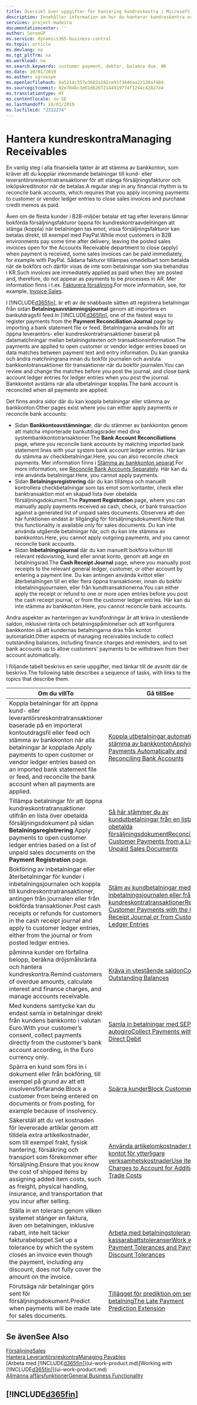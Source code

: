 ```yaml
---
title: Översikt över uppgifter för hantering kundreskontra | Microsoft Docs
description: Innehåller information om hur du hanterar kundreskontra och kopplar betalningar till kund- eller leverantörstransaktioner.
services: project-madeira
documentationcenter: ''
author: SorenGP
ms.service: dynamics365-business-central
ms.topic: article
ms.devlang: na
ms.tgt_pltfrm: na
ms.workload: na
ms.search.keywords: customer payment, debtor, balance due, AR
ms.date: 10/01/2019
ms.author: sgroespe
ms.openlocfilehash: ba5214c357e3682a182ce91f3846aa22120af484
ms.sourcegitcommit: 02e704bc3e01d62072144919774f1244c42827e4
ms.translationtype: HT
ms.contentlocale: sv-SE
ms.lasthandoff: 10/01/2019
ms.locfileid: "2312274"
---
```

# <a name="managing-receivables"></a><span data-ttu-id="f70d5-103">Hantera kundreskontra</span><span class="sxs-lookup"><span data-stu-id="f70d5-103">Managing Receivables</span></span>
<span data-ttu-id="f70d5-104">En vanlig steg i alla finansiella takter är att stämma av bankkonton, som kräver att du kopplar inkommande betalningar till kund- eller leverantörsreskontratransaktioner för att stänga försäljningsfakturor och inköpskreditnotor när de betalas.</span><span class="sxs-lookup"><span data-stu-id="f70d5-104">A regular step in any financial rhythm is to reconcile bank accounts, which requires that you apply incoming payments to customer or vendor ledger entries to close sales invoices and purchase credit memos as paid.</span></span>

<span data-ttu-id="f70d5-105">Även om de flesta kunder i B2B-miljöer betalar ett tag efter leverans lämnar bokförda försäljningsfakturor öppna för kundreskontraavdelningen att stänga (koppla) när betalningen tas emot, vissa försäljningsfakturor kan betalas direkt, till exempel med PayPal.</span><span class="sxs-lookup"><span data-stu-id="f70d5-105">While most customers in B2B environments pay some time after delivery, leaving the posted sales invoices open for the Accounts Receivable department to close (apply) when payment is received, some sales invoices can be paid immediately, for example with PayPal.</span></span> <span data-ttu-id="f70d5-106">Sådana fakturor tillämpas omedelbart som betalda när de bokförs och därför visas de inte som betalningar som ska behandlas i KR.</span><span class="sxs-lookup"><span data-stu-id="f70d5-106">Such invoices are immediately applied as paid when they are posted and, therefore, do not appear as payments to be processes in AR.</span></span> <span data-ttu-id="f70d5-107">Mer information finns i t.ex. [Fakturera försäljning](sales-how-invoice-sales.md).</span><span class="sxs-lookup"><span data-stu-id="f70d5-107">For more information, see, for example, [Invoice Sales](sales-how-invoice-sales.md).</span></span>  

<span data-ttu-id="f70d5-108">I [!INCLUDE[d365fin](includes/d365fin_md.md)], är ett av de snabbaste sätten att registrera betalningar från sidan **Betalningsavstämningsjournal** genom att importera en bankutdragsfil feed.</span><span class="sxs-lookup"><span data-stu-id="f70d5-108">In [!INCLUDE[d365fin](includes/d365fin_md.md)], one of the fastest ways to register payments from the **Payment Reconciliation Journal** page by importing a bank statement file or feed.</span></span> <span data-ttu-id="f70d5-109">Betalningarna används för att öppna leverantörs- eller kundreskontratransaktioner baserat på datamatchningar mellan betalningstexten och transaktionsinformation.</span><span class="sxs-lookup"><span data-stu-id="f70d5-109">The payments are applied to open customer or vendor ledger entries based on data matches between payment text and entry information.</span></span> <span data-ttu-id="f70d5-110">Du kan granska och ändra matchningrana innan du bokför journalen och avsluta bankkontotransaktioner för transaktioner när du bokför journalen.</span><span class="sxs-lookup"><span data-stu-id="f70d5-110">You can review and change the matches before you post the journal, and close bank account ledger entries for ledger entries when you post the journal.</span></span> <span data-ttu-id="f70d5-111">Bankkontot avstäms när alla utbetalningar kopplas.</span><span class="sxs-lookup"><span data-stu-id="f70d5-111">The bank account is reconciled when all payments are applied.</span></span>

<span data-ttu-id="f70d5-112">Det finns andra sidor där du kan koppla betalningar eller stämma av bankkonton:</span><span class="sxs-lookup"><span data-stu-id="f70d5-112">Other pages exist where you can either apply payments or reconcile bank accounts:</span></span>

* <span data-ttu-id="f70d5-113">Sidan **Bankkontoavstämningar**, där du stämmer av bankkonton genom att matcha importerade bankutdragsrader med dina systembankkontotransaktioner.</span><span class="sxs-lookup"><span data-stu-id="f70d5-113">The **Bank Account Reconciliations** page, where you reconcile bank accounts by matching imported bank statement lines with your system bank account ledger entries.</span></span> <span data-ttu-id="f70d5-114">Här kan du stämma av checkbetalningar.</span><span class="sxs-lookup"><span data-stu-id="f70d5-114">Here, you can also reconcile check payments.</span></span> <span data-ttu-id="f70d5-115">Mer information finns i [Stämma av bankkonton separat](bank-how-reconcile-bank-accounts-separately.md).</span><span class="sxs-lookup"><span data-stu-id="f70d5-115">For more information, see [Reconcile Bank Accounts Separately](bank-how-reconcile-bank-accounts-separately.md).</span></span> <span data-ttu-id="f70d5-116">Här kan du inte använda betalningar.</span><span class="sxs-lookup"><span data-stu-id="f70d5-116">Here, you cannot apply payments.</span></span>
* <span data-ttu-id="f70d5-117">Sidan **Betalningsregistrering** där du kan tillämpa och manuellt kontrollera checkbetalningar som tas emot som kontanter, check eller banktransaktion mot en skapad lista över obetalda försäljningsdokument.</span><span class="sxs-lookup"><span data-stu-id="f70d5-117">The **Payment Registration** page, where you can manually apply payments received as cash, check, or bank transaction against a generated list of unpaid sales documents.</span></span> <span data-ttu-id="f70d5-118">Observera att den här funktionen endast är tillgänglig för försäljningsdokument.</span><span class="sxs-lookup"><span data-stu-id="f70d5-118">Note that this functionality is available only for sales documents.</span></span> <span data-ttu-id="f70d5-119">Du kan inte använda utgående betalningar här, och du kan inte stämma av bankkonton.</span><span class="sxs-lookup"><span data-stu-id="f70d5-119">Here, you cannot apply outgoing payments, and you cannot reconcile bank accounts.</span></span>
* <span data-ttu-id="f70d5-120">Sidan **Inbetalningsjournal** där du kan manuellt bokföra kvitton till relevant redovisning, kund eller annat konto, genom att ange en betalningsrad.</span><span class="sxs-lookup"><span data-stu-id="f70d5-120">The **Cash Receipt Journal** page, where you manually post receipts to the relevant general ledger, customer, or other account by entering a payment line.</span></span> <span data-ttu-id="f70d5-121">Du kan antingen använda kvittot eller återbetalningen till en eller flera öppna transaktioner, innan du bokför inbetalningsjournalen, eller från kundtransaktionerna.</span><span class="sxs-lookup"><span data-stu-id="f70d5-121">You can either apply the receipt or refund to one or more open entries before you post the cash receipt journal, or from the customer ledger entries.</span></span> <span data-ttu-id="f70d5-122">Här kan du inte stämma av bankkonton.</span><span class="sxs-lookup"><span data-stu-id="f70d5-122">Here, you cannot reconcile bank accounts.</span></span>  

<span data-ttu-id="f70d5-123">Andra aspekter av hanteringen av kundfordringar är att kräva in utestående saldon, inklusive ränta och betalningspåminnelser och att konfigurera bankkonton så att kundernas betalningarna dras från kontot automatiskt.</span><span class="sxs-lookup"><span data-stu-id="f70d5-123">Other aspects of managing receivables include to collect outstanding balances, including finance charges and reminders, and to set bank accounts up to allow customers' payments to be withdrawn from their account automatically.</span></span>

<span data-ttu-id="f70d5-124">I följande tabell beskrivs en serie uppgifter, med länkar till de avsnitt där de beskrivs.</span><span class="sxs-lookup"><span data-stu-id="f70d5-124">The following table describes a sequence of tasks, with links to the topics that describe them.</span></span>  

| <span data-ttu-id="f70d5-125">Om du vill</span><span class="sxs-lookup"><span data-stu-id="f70d5-125">To</span></span> | <span data-ttu-id="f70d5-126">Gå till</span><span class="sxs-lookup"><span data-stu-id="f70d5-126">See</span></span> |
| --- | --- |
| <span data-ttu-id="f70d5-127">Koppla betalningar för att öppna kund- eller leverantörsreskontratransaktioner baserade på en importerat kontoutdragsfil eller feed och stämma av bankkonton när alla betalningar är kopplade.</span><span class="sxs-lookup"><span data-stu-id="f70d5-127">Apply payments to open customer or vendor ledger entries based on an imported bank statement file or feed, and reconcile the bank account when all payments are applied.</span></span> |[<span data-ttu-id="f70d5-128">Koppla utbetalningar automatiskt och stämma av bankkonton</span><span class="sxs-lookup"><span data-stu-id="f70d5-128">Applying Payments Automatically and Reconciling Bank Accounts</span></span>](receivables-apply-payments-auto-reconcile-bank-accounts.md) |
| <span data-ttu-id="f70d5-129">Tillämpa betalningar för att öppna kundreskontratransaktioner utifrån en lista över obetalda försäljningsdokument på sidan **Betalningsregistrering**.</span><span class="sxs-lookup"><span data-stu-id="f70d5-129">Apply payments to open customer ledger entries based on a list of unpaid sales documents on the **Payment Registration** page.</span></span> |[<span data-ttu-id="f70d5-130">Så här stämmer du av kundutbetalningar från en lista med obetalda försäljningsdokument</span><span class="sxs-lookup"><span data-stu-id="f70d5-130">Reconcile Customer Payments from a List of Unpaid Sales Documents</span></span>](receivables-how-reconcile-customer-payments-list-unpaid-sales-documents.md) |
| <span data-ttu-id="f70d5-131">Bokföring av inbetalningar eller återbetalningar för kunder i inbetalningsjournalen och koppla till kundreskontratransaktioner, antingen från journalen eller från bokförda transaktioner.</span><span class="sxs-lookup"><span data-stu-id="f70d5-131">Post cash receipts or refunds for customers in the cash receipt journal and apply to customer ledger entries, either from the journal or from posted ledger entries.</span></span> |[<span data-ttu-id="f70d5-132">Stäm av kundbetalningar med inbetalningsjournalen eller från kundreskontratransaktioner</span><span class="sxs-lookup"><span data-stu-id="f70d5-132">Reconcile Customer Payments with the Cash Receipt Journal or from Customer Ledger Entries</span></span>](receivables-how-apply-sales-transactions-manually.md) |
| <span data-ttu-id="f70d5-133">påminna kunder om förfallna belopp, beräkna dröjsmålsränta och hantera kundreskontra.</span><span class="sxs-lookup"><span data-stu-id="f70d5-133">Remind customers of overdue amounts, calculate interest and finance charges, and manage accounts receivable.</span></span> |[<span data-ttu-id="f70d5-134">Kräva in utestående saldon</span><span class="sxs-lookup"><span data-stu-id="f70d5-134">Collect Outstanding Balances</span></span>](receivables-collect-outstanding-balances.md) |
|<span data-ttu-id="f70d5-135">Med kundens samtycke kan du endast samla in betalningar direkt från kundens bankkonto i valutan Euro.</span><span class="sxs-lookup"><span data-stu-id="f70d5-135">With your customer’s consent, collect payments directly from the customer’s bank account according, in the Euro currency only.</span></span>|[<span data-ttu-id="f70d5-136">Samla in betalningar med SEPA-autogiro</span><span class="sxs-lookup"><span data-stu-id="f70d5-136">Collect Payments with SEPA Direct Debit</span></span>](finance-collect-payments-with-sepa-direct-debit.md)|
|<span data-ttu-id="f70d5-137">Spärra en kund som förs in i dokument eller från bokföring, till exempel på grund av att ett insolvensförfarande.</span><span class="sxs-lookup"><span data-stu-id="f70d5-137">Block a customer from being entered on documents or from posting, for example because of insolvency.</span></span>|[<span data-ttu-id="f70d5-138">Spärra kunder</span><span class="sxs-lookup"><span data-stu-id="f70d5-138">Block Customers</span></span>](receivables-how-block-customers.md)|
|<span data-ttu-id="f70d5-139">Säkerställ att du vet kostnaden för levererade artiklar genom att tilldela extra artikelkostnader, som till exempel frakt, fysisk hantering, försäkring och transport som förekommer efter försäljning.</span><span class="sxs-lookup"><span data-stu-id="f70d5-139">Ensure that you know the cost of shipped items by assigning added item costs, such as freight, physical handling, insurance, and transportation that you incur after selling.</span></span>|[<span data-ttu-id="f70d5-140">Använda artikelomkostnader till kontot för ytterligare verksamhetskostnader</span><span class="sxs-lookup"><span data-stu-id="f70d5-140">Use Item Charges to Account for Additional Trade Costs</span></span>](payables-how-assign-item-charges.md)|
|<span data-ttu-id="f70d5-141">Ställa in en tolerans genom vilken systemet stänger en faktura, även om betalningen, inklusive rabatt, inte helt täcker fakturabeloppet.</span><span class="sxs-lookup"><span data-stu-id="f70d5-141">Set up a tolerance by which the system closes an invoice even though the payment, including any discount, does not fully cover the amount on the invoice.</span></span>|[<span data-ttu-id="f70d5-142">Arbeta med betalningstoleranser och kassarabattstoleranser</span><span class="sxs-lookup"><span data-stu-id="f70d5-142">Work with Payment Tolerances and Payment Discount Tolerances</span></span>](finance-payment-tolerance-and-payment-discount-tolerance.md)|
| <span data-ttu-id="f70d5-143">Förutsäga när betalningar görs sent för försäljningsdokument.</span><span class="sxs-lookup"><span data-stu-id="f70d5-143">Predict when payments will be made late for sales documents.</span></span> | [<span data-ttu-id="f70d5-144">Tillägget för prediktion om sen betalning</span><span class="sxs-lookup"><span data-stu-id="f70d5-144">The Late Payment Prediction Extension</span></span>](ui-extensions-late-payment-prediction.md) |
## <a name="see-also"></a><span data-ttu-id="f70d5-145">Se även</span><span class="sxs-lookup"><span data-stu-id="f70d5-145">See Also</span></span>
[<span data-ttu-id="f70d5-146">Försäljning</span><span class="sxs-lookup"><span data-stu-id="f70d5-146">Sales</span></span>](sales-manage-sales.md)  
[<span data-ttu-id="f70d5-147">Hantera Leverantörsreskontra</span><span class="sxs-lookup"><span data-stu-id="f70d5-147">Managing Payables</span></span>](payables-manage-payables.md)  
<span data-ttu-id="f70d5-148">[Arbeta med [!INCLUDE[d365fin](includes/d365fin_md.md)]](ui-work-product.md)</span><span class="sxs-lookup"><span data-stu-id="f70d5-148">[Working with [!INCLUDE[d365fin](includes/d365fin_md.md)]](ui-work-product.md)</span></span>  
[<span data-ttu-id="f70d5-149">Allmänna affärsfunktioner</span><span class="sxs-lookup"><span data-stu-id="f70d5-149">General Business Functionality</span></span>](ui-across-business-areas.md)

## [!INCLUDE[d365fin](includes/free_trial_md.md)]  

